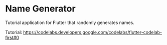 # Name Generator

Tutorial application for Flutter that randomly generates names.

Tutorial: https://codelabs.developers.google.com/codelabs/flutter-codelab-first#0
